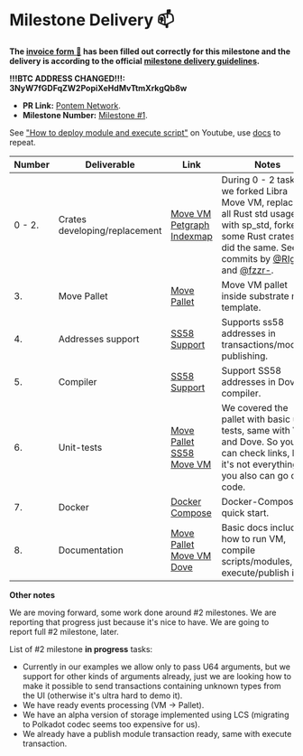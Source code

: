 # Milestone Delivery :mailbox:

**The [invoice form :pencil:](https://forms.gle/8Wx7nxtq8fKrsuEz8) has been filled out correctly for this milestone and the delivery is according to the official [milestone delivery guidelines](https://github.com/w3f/General-Grants-Program/blob/master/grants/milestone-deliverables-guidelines.md).**  

**!!!BTC ADDRESS CHANGED!!!: 3NyW7fGDFqZW2PopiXeHdMvTtmXrkgQb8w**

* **PR Link:** [Pontem Network](https://github.com/w3f/Open-Grants-Program/pull/138). 
* **Milestone Number:** [Milestone #1](https://github.com/w3f/Open-Grants-Program/blob/master/applications/pontem.md#milestone-1---pre-alpha-version-of-move-pallet).

See ["How to deploy module and execute script"](https://youtu.be/IJLEbk4Sx7Y) on Youtube, use [docs](https://github.com/dfinance/sp-move/blob/master/README.md) to repeat.

| Number | Deliverable | Link | Notes |
| ------------- | ------------- | ------------- |------------- |
| 0 - 2. | Crates developing/replacement | [Move VM](https://github.com/dfinance/sp-move-vm/commits/master) [Petgraph](https://github.com/dfinance/petgraph/commits/master) [Indexmap](https://github.com/RIg410/indexmap/commits/master)   | During 0 - 2 tasks we forked Libra Move VM, replaced all Rust std usages with sp_std, forked some Rust crates and did the same. See commits by [@RIg410](https://github.com/RIg410) and [@fzzr-](https://github.com/fzzr-). | 
| 3. | Move Pallet | [Move Pallet](https://github.com/dfinance/sp-move) | Move VM pallet inside substrate node template. |
| 4. | Addresses support | [SS58 Support](https://github.com/dfinance/sp-move/commit/45a2cfb4d33db5f4a5792b43de313b313d3ec3ca#diff-ca0cca5ccd74d8e068826c35fd076cac894c357c184a1cd8177a966e9d3be207) | Supports ss58 addresses in transactions/modules publishing. |
| 5. | Compiler | [SS58 Support](https://github.com/dfinance/move-tools/commits/master) | Support SS58 addresses in Dove compiler. |
| 6. | Unit-tests | [Move Pallet](https://github.com/dfinance/sp-move/tree/master/pallets/sp-mvm/tests) [SS58](https://github.com/dfinance/move-tools/blob/55c742795d7b3f240817712c2d66de17db1f5b3a/lang/src/compiler/ss58.rs#L65) [Move VM](https://github.com/dfinance/sp-move-vm) | We covered the pallet with basic unit tests, same with VM and Dove. So you can check links, but it's not everything, you also can go over code. |
| 7. | Docker | [Docker Compose](https://github.com/dfinance/sp-move/pull/4/commits/663335a17badeb589a4dd54b3dde93255555d1e3) | Docker-Compose for quick start. |
| 8. | Documentation | [Move Pallet](https://github.com/dfinance/sp-move/blob/master/README.md) [Move VM](https://github.com/dfinance/sp-move-vm/blob/master/README.md) [Dove](https://github.com/dfinance/move-tools/blob/master/README.md#dove) | Basic docs include: how to run VM, compile scripts/modules, execute/publish it. |

**Other notes**

We are moving forward, some work done around #2 milestones. We are reporting that progress just because it's nice to have. We are going to report full #2 milestone, later. 

List of #2 milestone **in progress** tasks:

* Currently in our examples we allow only to pass U64 arguments, but we support for other kinds of arguments already, just we are looking how to make it possible to send transactions containing unknown types from the UI (otherwise it's ultra hard to demo it).
* We have ready events processing (VM -> Pallet). 
* We have an alpha version of storage implemented using LCS (migrating to Polkadot codec seems too expensive for us).
* We already have a publish module transaction ready, same with execute transaction.
  
